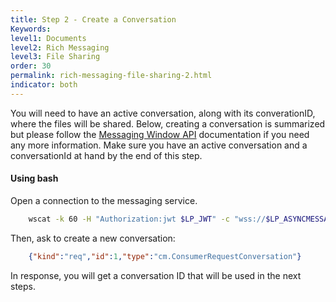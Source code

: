 ```yaml
---
title: Step 2 - Create a Conversation
Keywords:
level1: Documents
level2: Rich Messaging
level3: File Sharing
order: 30
permalink: rich-messaging-file-sharing-2.html
indicator: both
---
```


You will need to have an active conversation, along with its converationID, where the files will be shared. Below, creating a conversation is summarized but please follow the [Messaging Window API](https://developers.liveperson.com/consumer-int-overview.html) documentation if you need any more information. Make sure you have an active conversation and a conversationId at hand by the end of this step.

#### Using bash

Open a connection to the messaging service.

```sh
	wscat -k 60 -H "Authorization:jwt $LP_JWT" -c "wss://$LP_ASYNCMESSAGINGENT/ws_api/account/$LP_ACCOUNT/messaging/consumer?v=3"
```

Then, ask to create a new conversation:

```json
	{"kind":"req","id":1,"type":"cm.ConsumerRequestConversation"}
```

In response, you will get a conversation ID that will be used in the next steps.
